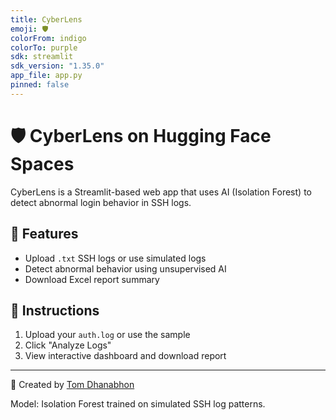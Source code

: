 ```yaml
---
title: CyberLens
emoji: 🛡️
colorFrom: indigo
colorTo: purple
sdk: streamlit
sdk_version: "1.35.0"
app_file: app.py
pinned: false
---
```


# 🛡️ CyberLens on Hugging Face Spaces

CyberLens is a Streamlit-based web app that uses AI (Isolation Forest) to detect abnormal login behavior in SSH logs.

## 🚀 Features

- Upload `.txt` SSH logs or use simulated logs
- Detect abnormal behavior using unsupervised AI
- Download Excel report summary

## 🔧 Instructions

1. Upload your `auth.log` or use the sample
2. Click "Analyze Logs"
3. View interactive dashboard and download report

---

🔗 Created by [Tom Dhanabhon](https://huggingface.co/)

Model: Isolation Forest trained on simulated SSH log patterns.
